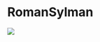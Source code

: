 # RomanSylman
<a href="https://u8views.com/github/RomanSylman"><img src="https://u8views.com/api/v1/github/profiles/121490895/views/day-week-month-total-count.svg"></a>